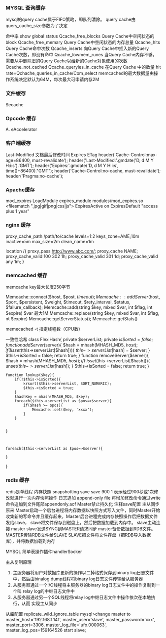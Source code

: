### MYSQL 查询缓存
mysql的query cache属于FIFO策略，即队列清除。
query cache由 query_cache_size参数为了决定

命中率
show global status
Qcache_free_blocks     Query Cache中空闲状态的block
Qcache_free_memary     Query Cache中空闲状态的内存总量
Qcache_hits            Query Cache命中次数
Qcache_inserts         向Query Cache中插入新的Query Cache次数，即没有命中
Qcache_lowmem_runes    当Query Cache内存不够，需要从中删除旧的Query
                       Cache以给新的Cache对象使用的次数
Qcache_not_cached
Qcache_queryies_in_cache 在Query Cache 中的数量
hit rate=Qchache_queries_in_cache/Com_select
memcached的最大数据量由操作系统决定默认为64M，每次最大可申请内存2M

### 文件缓存
Secache

### Opcode 缓存

A. eAccelerator

### 客户端缓存

Last-Modified 文档最后修改时间
 Expires ETag
header('Cache-Control:max-age=86400, must-revalidate');
header('Last-Modified:'.gmdate('D, d M Y H:i:s').'GMT');
header('Expires:'.gmdate('D, d M Y H:i:s', time()+86400)."GMT");
header('Cache-Control:no-cache, must-revalidate');
header('Pragma:no-cache');


### Apache缓存
mod_expires
LoadModule expires_module modules/mod_expires.so
<ifmodule mod_expires.c>
	<filesmatch "\.jpg|gif|png|css|js">
		ExpiresActive on
		ExpiresDefault "access plus 1 year"
	</filesmatch>
</ifmodule>

### nginx 缓存

proxy_cache_path /path/to/cache levels=1:2 keys_zone=AME;10m inactive=5m max_size=2m clean_name=1m

location /{
	proxy_pass http://www.abc.com/;
	proxy_cache NAME;
	proxy_cache_valid 100 302 1h;
	proxy_cache_valid 301 1d;
	proxy_cache_valid any 1m;
}

### memcached 缓存
memcache key最大长度250字节

Memcache::connect($host, $post, $timeout);
Memcache::addServer($host, $port, $persistent, $weight, $timeout, $rety_interval, $status, $failure_callback);
Memcache::add(string $key, mixed $var, int $flag, int $expire)
$var 最大1M
Memcache::replace(string $key, mixed $var, int $flag, nt $expire)
Memcache::getServerStatus();
Memcache::getStats()

memecached -t 指定线程数（CPU数）


一致性哈希
class FlexiHash{
	private $serverList;
	private $isSorted=false;
	function addServer($server){
		$hash = mhash(MHASH_MD5, $host);
		if(!isset($this->serverList[$hash])){
			$this->serverList[$hash] = $server;
		}
		$this->isSorted = false;
		return true;
	}
	function removeServer($server){
		$hash = mhash(MHASH_MD5, $host);
		if(!isset($this->serverList[$hash])){
			unset($this->serverList[$hash]);
		}
		$this->isSorted = false;
		return true;
	}
	
	function lookup($key){
		if(!$this->isSorted){
			krsort($this->serverList, SORT_NUMERIC);
			$this->isSorted = true;
		}
		$hashKey = mhash(MHASH_MD5, $key);
		foreach($this->serverList as $pos=>$server){
			if($hash >= $pos){
				Memcache::set($key, 'xxxx');
			}
		}


	}
	
	

	foreach($this->serverList as $pos=>$server){

	}
}

### redis 缓存
redis是单线程
内存快照 snapshotting
save <seconds><changes>
save 900 1 表示经过900秒或1次修改就进行一次内存快照操作
日志追加 append-only file
将增加修改命令通过write命令追加到文件尾部appendonly.aof
Master禁止持久化
注释save配置
主从同步原来
Master启动一个后台进程将内存数据以快照方式写入文件，同时Master开始收集新的写命令并且缓存起来，Master后台进程完成内存快照操作后把数据文件发给slave， slave将文件保存到磁盘上，然后把数据加载到内存中。
slave主动连接 master
slave发送SYNC到MASTER请求同步
master备份数据到RDB文件。
MASTER传输RDB文件给SLAVE
SLAVE把文件将文件存盘（把RDB导入数据库），并将数据加载到内存

MYSQL 简单表操作插件handlerSocker

主从复制原理
1. 主服务器将用户对数据库更新的操作以二掉格式保存到binary
   log日志文件中，然后由binalog dump线程将binary log日志文件传输给从服务器
2. 从服务器通过一个I/O线程将主服务器的binary log日志文件中的操作复制到一个叫
   relay log的中继日志文件中
3. 从服务器通过另一个SQL线程将relay log中继日志文件中操作依次在本地执行，从而
   实现主从同步

从库配置
replicate_wild_ignore_table
mysql>change master to master_host='192.168.1.141', master_user='slave',
master_password='xxx',
master_port=3306,
master_log_file='ufo.000063',
master_log_pos=159164526
start slave;